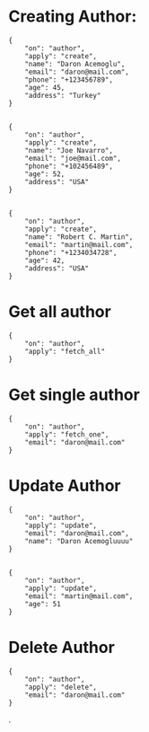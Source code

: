 Creating Author:
================
```
{
    "on": "author",
    "apply": "create",
    "name": "Daron Acemoglu",
    "email": "daron@mail.com",
    "phone": "+123456789",
    "age": 45,
    "address": "Turkey"
}


{
    "on": "author",
    "apply": "create",
    "name": "Joe Navarro",
    "email": "joe@mail.com",
    "phone": "+102456489",
    "age": 52,
    "address": "USA"
}


{
    "on": "author",
    "apply": "create",
    "name": "Robert C. Martin",
    "email": "martin@mail.com",
    "phone": "+1234034728",
    "age": 42,
    "address": "USA"
}
```


Get all author
===============
```
{
    "on": "author",
    "apply": "fetch_all"
}
```


Get single author
==================
```
{
    "on": "author",
    "apply": "fetch_one",
    "email": "daron@mail.com"
}
```


Update Author
==============
```
{
    "on": "author",
    "apply": "update",
    "email": "daron@mail.com",
    "name": "Daron Acemogluuuu"
}


{
    "on": "author",
    "apply": "update",
    "email": "martin@mail.com",
    "age": 51
}
```


Delete Author
==============
```
{
    "on": "author",
    "apply": "delete",
    "email": "daron@mail.com"
}
```











.
